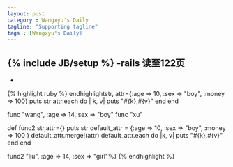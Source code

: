 ```yaml
---
layout: post
category : Wangxyu's Daily
tagline: "Supporting tagline"
tags : [Wangxyu's Daily]
---
```

{% include JB/setup %}
-rails 读至122页
-
-

{% highlight ruby %}
 endhighlightstr, attr={:age => 10, :sex => "boy", :money => 100}
  puts str
  attr.each do | k, v|
  puts "#{k},#{v}"
  end
end


func "wang", :age => 14,:sex => "boy"
func "xu"

def func2 str,attr={}
  puts str
  default_attr = {:age => 10, :sex => "boy", :money => 100 }
  default_attr.merge!(attr)
  default_attr.each do |k, v|
  puts "#{k},#{v}"
  end
end

func2 "liu", :age => 14, :sex => "girl"%}
{% endhighlight %}
